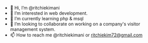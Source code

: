 - 👋 Hi, I’m @ritchiekimani
- 👀 I’m interested in web development.
- 🌱 I’m currently learning php & msql
- 💞️ I’m looking to collaborate on working on a company's visitor management system.
- 📫 How to reach me @ritchiekimani or ritchiekim72@gmail.com

<!---
ritchiekimani/ritchiekimani is a ✨ special ✨ repository because its `README.md` (this file) appears on your GitHub profile.
You can click the Preview link to take a look at your changes.
--->
